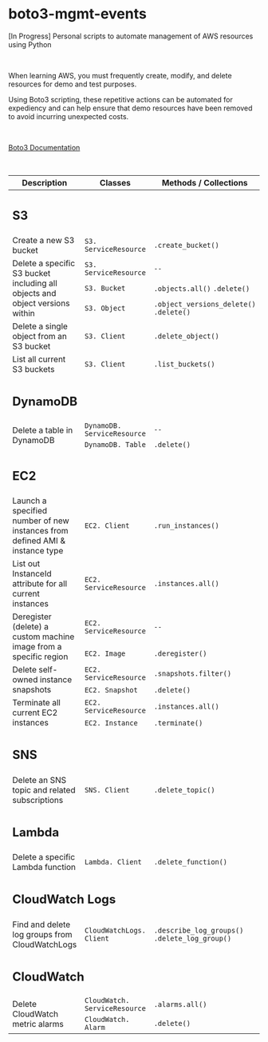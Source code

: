 # boto3-mgmt-events

[In Progress] Personal scripts to automate management of AWS resources using Python

</br>

When learning AWS, you must frequently create, modify, and delete resources for demo and test purposes.

Using Boto3 scripting, these repetitive actions can be automated for expediency and can help ensure that demo resources have been removed to avoid incurring unexpected costs.

</br>

[Boto3 Documentation](https://boto3.amazonaws.com/v1/documentation/api/latest/index.html)

<!---
Boto3 as defined in the official [Boto3 Documentation](https://boto3.amazonaws.com/v1/documentation/api/latest/index.html):

> You use the AWS SDK for Python (Boto3) to create, configure, and manage AWS services, such as Amazon Elastic Compute Cloud (Amazon EC2) and Amazon Simple Storage Service (Amazon S3). The SDK provides an object-oriented API as well as low-level access to AWS services.
--->

</br>

<table>
    <thead>
        <tr>
            <th>Description</th>
            <th>Classes</th>
            <th>Methods / Collections</th>
            <th>Link ↗</th>
        </tr>
    </thead>
    <tbody>
        <tr>
            <td colspan=4, style="text-align: left"><h2>S3</h2></td>
        </tr>
        <tr>
            <td>Create a new S3 bucket</td>
            <td><code>S3. ServiceResource</code></td>
            <td><code>.create_bucket()</code></td>
            <td><a href="https://github.com/williamlewis/boto3-mgmt-events/blob/main/01%20-%20Terminal%20Scripts/s3_create_bucket.py">s3 create bucket.py</a></td>
        </tr>
        <tr>
            <td rowspan="3">Delete a specific S3 bucket including all objects and object versions within</td>
            <td><code>S3. ServiceResource</code></td>
            <td><code>--</code></td>
            <td rowspan="3"><a href="https://github.com/williamlewis/boto3-mgmt-events/blob/main/01%20-%20Terminal%20Scripts/s3_delete_bucket_and_objects.py">s3 delete bucket and objects.py</a></td>
        </tr>
        <tr>
            <td><code>S3. Bucket</code></td>
            <td><code>.objects.all()</code> <code>.delete()</code></td>
        </tr>
        <tr>
            <td><code>S3. Object</code></td>
            <td><code>.object_versions_delete()</code> <code>.delete()</code></td>
        </tr>
        <tr>
            <td>Delete a single object from an S3 bucket</td>
            <td><code>S3. Client</code></td>
            <td><code>.delete_object()</code></td>
            <td><a href="https://github.com/williamlewis/boto3-mgmt-events/blob/main/01%20-%20Terminal%20Scripts/s3_delete_object.py">s3 delete object.py</a></td>
        </tr>
        <tr>
            <td>List all current S3 buckets</td>
            <td><code>S3. Client</code></td>
            <td><code>.list_buckets()</code></td>
            <td><a href="https://github.com/williamlewis/boto3-mgmt-events/blob/main/01%20-%20Terminal%20Scripts/s3_list_all_buckets.py">s3 list all buckets.py</a></td>
        </tr>
        <tr>
            <td colspan=4, style="text-align: left"><h2>DynamoDB</h2></td>
        </tr>
        <tr>
            <td rowspan="2">Delete a table in DynamoDB</td>
            <td><code>DynamoDB. ServiceResource</code></td>
            <td><code>--</code></td>
            <td rowspan="2"><a href="https://github.com/williamlewis/boto3-mgmt-events/blob/main/01%20-%20Terminal%20Scripts/dynamodb_delete_table.py">dynamodb delete table.py</a></td>
        </tr>
        <tr>
            <td><code>DynamoDB. Table</code></td>
            <td><code>.delete()</code></td>
        </tr>
        <tr>
            <td colspan=4, style="text-align: left"><h2>EC2</h2></td>
        </tr>
        <tr>
            <td>Launch a specified number of new instances from defined AMI & instance type</td>
            <td><code>EC2. Client</code></td>
            <td><code>.run_instances()</code></td>
            <td><a href="https://github.com/williamlewis/boto3-mgmt-events/blob/main/01%20-%20Terminal%20Scripts/ec2_launch_new_instances.py">ec2 launch new instances.py</a></td>
        </tr>
        <tr>
            <td>List out InstanceId attribute for all current instances</td>
            <td><code>EC2. ServiceResource</code></td>
            <td><code>.instances.all()</code></td>
            <td><a href="https://github.com/williamlewis/boto3-mgmt-events/blob/main/01%20-%20Terminal%20Scripts/ec2_get_all_instance_ids.py">ec2 get all instance ids.py</a></td>
        </tr>
        <tr>
            <td rowspan="2">Deregister (delete) a custom machine image from a specific region</td>
            <td><code>EC2. ServiceResource</code></td>
            <td><code>--</code></td>
            <td rowspan="2"><a href="https://github.com/williamlewis/boto3-mgmt-events/blob/main/01%20-%20Terminal%20Scripts/ec2_deregister_ami.py">ec2 deregister ami.py</a></td>
        </tr>
        <tr>
            <td><code>EC2. Image</code></td>
            <td><code>.deregister()</code></td>
        </tr>
        <tr>
            <td rowspan="2">Delete self-owned instance snapshots</td>
            <td><code>EC2. ServiceResource</code></td>
            <td><code>.snapshots.filter()</code></td>
            <td rowspan="2"><a href="https://github.com/williamlewis/boto3-mgmt-events/blob/main/01%20-%20Terminal%20Scripts/ec2_delete_snapshots.py">ec2 delete snapshots.py</a></td>
        </tr>
        <tr>
            <td><code>EC2. Snapshot</code></td>
            <td><code>.delete()</code></td>
        </tr>
        <tr>
            <td rowspan="2">Terminate all current EC2 instances</td>
            <td><code>EC2. ServiceResource</code></td>
            <td><code>.instances.all()</code></td>
            <td rowspan="2"><a href="https://github.com/williamlewis/boto3-mgmt-events/blob/main/01%20-%20Terminal%20Scripts/ec2_terminate_all_instances.py">ec2 terminate all instances.py</a></td>
        </tr>
        <tr>
            <td><code>EC2. Instance</code></td>
            <td><code>.terminate()</code></td>
        </tr>
        <tr>
            <td colspan=4, style="text-align: left"><h2>SNS</h2></td>
        </tr>
        <tr>
            <td>Delete an SNS topic and related subscriptions</td>
            <td><code>SNS. Client</code></td>
            <td><code>.delete_topic()</code></td>
            <td><a href="https://github.com/williamlewis/boto3-mgmt-events/blob/main/01%20-%20Terminal%20Scripts/sns_delete_topic.py">sns delete topic.py</a></td>
        </tr>
        <tr>
            <td colspan=4, style="text-align: left"><h2>Lambda</h2></td>
        </tr>
        <tr>
            <td>Delete a specific Lambda function</td>
            <td><code>Lambda. Client</code></td>
            <td><code>.delete_function()</code></td>
            <td><a href="https://github.com/williamlewis/boto3-mgmt-events/blob/main/01%20-%20Terminal%20Scripts/lambda_delete_function.py">lambda delete function.py</a></td>
        </tr>
        <tr>
            <td colspan=4, style="text-align: left"><h2>CloudWatch Logs</h2></td>
        </tr>
        <tr>
            <td>Find and delete log groups from CloudWatchLogs</td>
            <td><code>CloudWatchLogs. Client</code></td>
            <td><code>.describe_log_groups()</code> <code>.delete_log_group()</code></td>
            <td><a href="https://github.com/williamlewis/boto3-mgmt-events/blob/main/01%20-%20Terminal%20Scripts/cloudwatchlogs_delete_log_groups.py">cloudwatchlogs delete log groups.py</a></td>
        </tr>
        <tr>
            <td colspan=4, style="text-align: left"><h2>CloudWatch</h2></td>
        </tr>
        <tr>
            <td rowspan=2>Delete CloudWatch metric alarms</td>
            <td><code>CloudWatch. ServiceResource</code></td>
            <td><code>.alarms.all()</code></td>
            <td rowspan=2><a href="https://github.com/williamlewis/boto3-mgmt-events/blob/main/01%20-%20Terminal%20Scripts/cloudwatch_delete_alarms.py">cloudwatch delete alarms.py</a></td>
        </tr>
        <tr>
            <td><code>CloudWatch. Alarm</code></td>
            <td><code>.delete()</code></td>
        </tr>
    </tbody>
</table>

</br>
